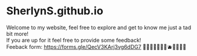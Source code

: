 # SherlynS.github.io
Welcome to my website, feel free to explore and get to know me just a tad bit more! 
\
If you are up for it feel free to provide some feedback!
\
Feeback form: https://forms.gle/QecV3KArj3vg6dDG7
💙🩵🦋🐳🐬🦕🔵🫐🥣🥏🌐🌀
